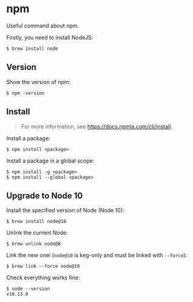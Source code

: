 # npm

Useful command about npm.

Firstly, you need to install NodeJS:

    $ brew install node

## Version

Show the version of npm:

    $ npm -version

## Install

> For more information, see <https://docs.npmjs.com/cli/install>.

Install a package:

    $ npm install <package>

Install a package in a global scope:

    $ npm install -g <package>
    $ npm install --global <package>

## Upgrade to Node 10

Install the specified version of Node (Node 10):

    $ brew install node@10

Unlink the current Node:

    $ brew unlink node@8

Link the new onei (`node@10` is keg-only and must be linked with `--force`):

    $ brew link --force node@10

Check everything works fine:

    $ node --version
    v10.13.0
